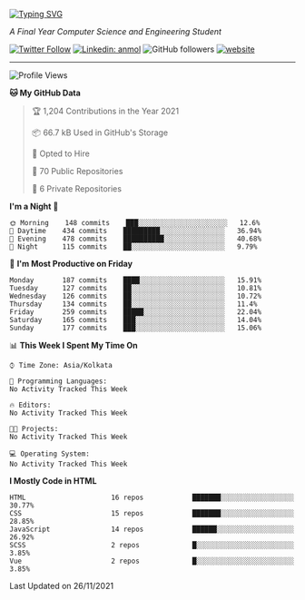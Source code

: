 [![Typing SVG](https://readme-typing-svg.herokuapp.com?lines=HI%2C+I'm+Tonal;I'm+a+MEVN+Stack+Developer)](https://git.io/typing-svg)

<p><em>A Final Year Computer Science and Engineering Student</em></p>

[![Twitter Follow](https://img.shields.io/twitter/follow/tonalmathew?style=flat)](https://twitter.com/intent/follow?screen_name=tonalmathew)
[![Linkedin: anmol](https://img.shields.io/badge/tonal-mathew?style=flat-square&logo=Linkedin&logoColor=white&link=https://www.linkedin.com/in/tonal-mathew/)](https://www.linkedin.com/in/tonal-mathew/)
![GitHub followers](https://img.shields.io/github/followers/tonalmathew?label=Follow&style=social)
[![website](https://img.shields.io/badge/Website-46a2f1.svg?&style=flat-square&logo=Google-Chrome&logoColor=white&link=http://tonalmathew.github.io/)](http://tonalmathew.github.io/)

---
<!--START_SECTION:waka-->
![Profile Views](http://img.shields.io/badge/Profile%20Views-0-blue)

**🐱 My GitHub Data** 

> 🏆 1,204 Contributions in the Year 2021
 > 
> 📦 66.7 kB Used in GitHub's Storage 
 > 
> 💼 Opted to Hire
 > 
> 📜 70 Public Repositories 
 > 
> 🔑 6 Private Repositories  
 > 
**I'm a Night 🦉** 

```text
🌞 Morning    148 commits    ███░░░░░░░░░░░░░░░░░░░░░░   12.6% 
🌆 Daytime    434 commits    █████████░░░░░░░░░░░░░░░░   36.94% 
🌃 Evening    478 commits    ██████████░░░░░░░░░░░░░░░   40.68% 
🌙 Night      115 commits    ██░░░░░░░░░░░░░░░░░░░░░░░   9.79%

```
📅 **I'm Most Productive on Friday** 

```text
Monday       187 commits    ████░░░░░░░░░░░░░░░░░░░░░   15.91% 
Tuesday      127 commits    ██░░░░░░░░░░░░░░░░░░░░░░░   10.81% 
Wednesday    126 commits    ██░░░░░░░░░░░░░░░░░░░░░░░   10.72% 
Thursday     134 commits    ██░░░░░░░░░░░░░░░░░░░░░░░   11.4% 
Friday       259 commits    █████░░░░░░░░░░░░░░░░░░░░   22.04% 
Saturday     165 commits    ███░░░░░░░░░░░░░░░░░░░░░░   14.04% 
Sunday       177 commits    ███░░░░░░░░░░░░░░░░░░░░░░   15.06%

```


📊 **This Week I Spent My Time On** 

```text
⌚︎ Time Zone: Asia/Kolkata

💬 Programming Languages: 
No Activity Tracked This Week

🔥 Editors: 
No Activity Tracked This Week

🐱‍💻 Projects: 
No Activity Tracked This Week

💻 Operating System: 
No Activity Tracked This Week

```

**I Mostly Code in HTML** 

```text
HTML                     16 repos            ███████░░░░░░░░░░░░░░░░░░   30.77% 
CSS                      15 repos            ███████░░░░░░░░░░░░░░░░░░   28.85% 
JavaScript               14 repos            ██████░░░░░░░░░░░░░░░░░░░   26.92% 
SCSS                     2 repos             █░░░░░░░░░░░░░░░░░░░░░░░░   3.85% 
Vue                      2 repos             █░░░░░░░░░░░░░░░░░░░░░░░░   3.85%

```



 Last Updated on 26/11/2021
<!--END_SECTION:waka-->
